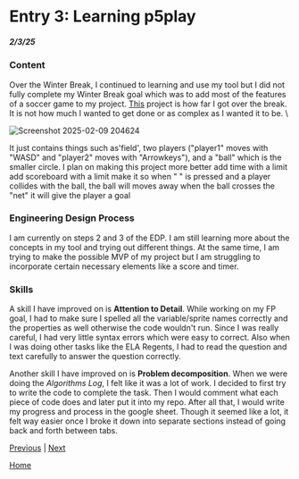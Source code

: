 # Entry 3: Learning p5play 
##### 2/3/25

### Content
Over the Winter Break, I continued to learning and use my tool but I did not fully complete my Winter Break goal which was to add most of the features of a soccer game to my project. [This](https://jsbin.com/kigahihipu/edit?js,output) project is how far I got over the break. It is not how much I wanted to get done or as complex as I wanted it to be. \

![Screenshot 2025-02-09 204624](https://github.com/user-attachments/assets/4b859c5f-a295-4d18-abd2-ada1e4781fa7)


It just contains things such as'field', two players ("player1" moves with "WASD" and "player2" moves with "Arrowkeys"), and a "ball" which is the smaller circle.
I plan on making this project more better
add time with a limit
add scoreboard with a limit
make it so when " " is pressed and a player collides with the ball, the ball will moves away
when the ball crosses the "net" it will give the player a goal


### Engineering Design Process
I am currently on steps 2 and 3 of the EDP. I am still learning more about the concepts in my tool and trying out different things. At the same time, I am trying to make the possible MVP of my project but I am struggling to incorporate certain necessary elements like a score and timer.

### Skills
A skill I have improved on is **Attention to Detail**. While working on my FP goal, I had to make sure I spelled all the variable/sprite names correctly and the properties as well otherwise the code wouldn't run. Since I was really careful, I had very little syntax errors which were easy to correct. Also when I was doing other tasks like the ELA Regents, I had to read the question and text carefully to answer the question correctly.

Another skill I have improved on is **Problem decomposition**. When we were doing the *Algorithms Log*, I felt like it was a lot of work. I decided to first try to write the code to complete the task. Then I would comment what each piece of code does and later put it into my repo. After all that, I would write my progress and process in the google sheet. Though it seemed like a lot, it felt way easier once I broke it down into separate sections instead of going back and forth between tabs.


[Previous](entry02.md) | [Next](entry04.md)

[Home](../README.md)
